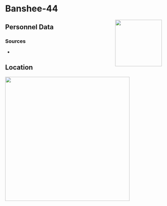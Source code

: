 # Banshee-44
<img align="right" src="/images/vendors/banshee-44.png" width="150">

## Personnel Data


### Sources
*

## Location


<img src="/images/maps/banshee-44_location.jpg" width="400">
